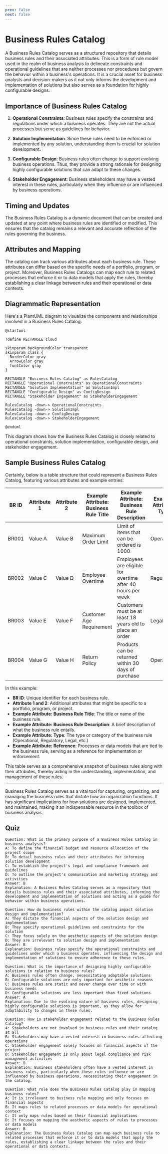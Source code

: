 ```yaml
---
prev: false
next: false
---
```


# Business Rules Catalog

A Business Rules Catalog serves as a structured repository that details business rules and their associated attributes. This is a form of rule model used in the realm of business analysis to delineate constraints and operational guidelines that are neither processes nor procedures but govern the behavior within a business's operations. It is a crucial asset for business analysts and decision-makers as it not only informs the development and implementation of solutions but also serves as a foundation for highly configurable designs.

## Importance of Business Rules Catalog

1. **Operational Constraints**: Business rules specify the constraints and regulations under which a business operates. They are not the actual processes but serve as guidelines for behavior.

2. **Solution Implementation**: Since these rules need to be enforced or implemented by any solution, understanding them is crucial for solution development.

3. **Configurable Design**: Business rules often change to support evolving business operations. Thus, they provide a strong rationale for designing highly configurable solutions that can adapt to these changes.

4. **Stakeholder Engagement**: Business stakeholders may have a vested interest in these rules, particularly when they influence or are influenced by business operations.

## Timing and Updates

The Business Rules Catalog is a dynamic document that can be created and updated at any point where business rules are identified or modified. This ensures that the catalog remains a relevant and accurate reflection of the rules governing the business.

## Attributes and Mapping

The catalog can track various attributes about each business rule. These attributes can differ based on the specific needs of a portfolio, program, or project. Moreover, Business Rules Catalogs can map each rule to related processes that enforce it or to data models that apply the rules, thereby establishing a clear linkage between rules and their operational or data contexts.

## Diagrammatic Representation

Here's a PlantUML diagram to visualize the components and relationships involved in a Business Rules Catalog.

```plantuml
@startuml

!define RECTANGLE cloud

skinparam backgroundColor transparent
skinparam class {
  BorderColor gray
  ArrowColor gray
  fontColor gray
}

RECTANGLE "Business Rules Catalog" as RulesCatalog
RECTANGLE "Operational Constraints" as OperationalConstraints
RECTANGLE "Solution Implementation" as SolutionImpl
RECTANGLE "Configurable Design" as ConfigDesign
RECTANGLE "Stakeholder Engagement" as StakeholderEngagement

RulesCatalog -down-> OperationalConstraints
RulesCatalog -down-> SolutionImpl
RulesCatalog -down-> ConfigDesign
RulesCatalog -down-> StakeholderEngagement

@enduml
```

This diagram shows how the Business Rules Catalog is closely related to operational constraints, solution implementation, configurable design, and stakeholder engagement.

## Sample Business Rules Catalog

Certainly, below is a table structure that could represent a Business Rules Catalog, featuring various attributes and example entries:

| BR ID | Attribute 1 | Attribute 2 | Example Attribute: Business Rule Title | Example Attribute: Business Rule Description                | Example Attribute: Type | Example Attribute: Reference |
| ----- | ----------- | ----------- | -------------------------------------- | ----------------------------------------------------------- | ----------------------- | ---------------------------- |
| BR001 | Value A     | Value B     | Maximum Order Limit                    | Limit of items that can be ordered is 1000                  | Operational             | Process X                    |
| BR002 | Value C     | Value D     | Employee Overtime                      | Employees are eligible for overtime after 40 hours per week | Regulatory              | Process Y                    |
| BR003 | Value E     | Value F     | Customer Age Requirement               | Customers must be at least 18 years old to place an order   | Legal                   | Process Z                    |
| BR004 | Value G     | Value H     | Return Policy                          | Products can be returned within 30 days of purchase         | Operational             | Process A                    |

In this example:

- **BR ID**: Unique identifier for each business rule.
- **Attribute 1 and 2**: Additional attributes that might be specific to a portfolio, program, or project.
- **Example Attribute: Business Rule Title**: The title or name of the business rule.
- **Example Attribute: Business Rule Description**: A brief description of what the business rule entails.
- **Example Attribute: Type**: The type or category of the business rule (Operational, Regulatory, Legal, etc.)
- **Example Attribute: Reference**: Processes or data models that are tied to the business rule, serving as a reference for implementation or enforcement.

This table serves as a comprehensive snapshot of business rules along with their attributes, thereby aiding in the understanding, implementation, and management of these rules.

---

Business Rules Catalog serves as a vital tool for capturing, organizing, and managing the business rules that dictate how an organization functions. It has significant implications for how solutions are designed, implemented, and maintained, making it an indispensable resource in the toolbox of business analysis.

## Quiz

```quiz
Question: What is the primary purpose of a Business Rules Catalog in business analysis?
A: To define the financial budget and resource allocation of the project scope
B: To detail business rules and their attributes for informing solution development
C: To establish the project's legal and compliance framework and guidelines
D: To outline the project's communication and marketing strategy and activities
Answer: B
Explanation: A Business Rules Catalog serves as a repository that details business rules and their associated attributes, informing the development and implementation of solutions and acting as a guide for behavior within business operations.

Question: How do business rules within the catalog impact solution design and implementation?
A: They dictate the financial aspects of the solution design and implementation
B: They specify operational guidelines and constraints for the solution
C: They focus solely on the aesthetic aspects of the solution design
D: They are irrelevant to solution design and implementation
Answer: B
Explanation: Business rules specify the operational constraints and guidelines under which a business operates, influencing the design and implementation of solutions to ensure adherence to these rules.

Question: What is the importance of designing highly configurable solutions in relation to business rules?
A: Business rules often change, necessitating adaptable solutions
B: Configurable solutions are only important for aesthetic reasons
C: Business rules are static and never change over time or with business needs
D: Configurable solutions are less important than fixed solutions
Answer: A
Explanation: Due to the evolving nature of business rules, designing highly configurable solutions is important, as they allow for adaptability to changes in these rules.

Question: How is stakeholder engagement related to the Business Rules Catalog?
A: Stakeholders are not involved in business rules and their catalog at all
B: Stakeholders may have a vested interest in business rules affecting operations
C: Stakeholder engagement solely focuses on financial aspects of the project
D: Stakeholder engagement is only about legal compliance and risk management activities
Answer: B
Explanation: Business stakeholders often have a vested interest in business rules, particularly when these rules influence or are influenced by business operations, necessitating their engagement in the catalog.

Question: What role does the Business Rules Catalog play in mapping business rules?
A: It is irrelevant to business rule mapping and only focuses on financial aspects
B: It maps rules to related processes or data models for operational context
C: It only maps rules based on their financial implications
D: It focuses on mapping the aesthetic aspects of rules to processes or data models
Answer: B
Explanation: The Business Rules Catalog can map each business rule to related processes that enforce it or to data models that apply the rules, establishing a clear linkage between the rules and their operational or data contexts.
```
